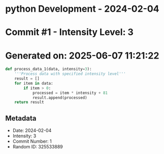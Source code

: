 ﻿# python Development - 2024-02-04
# Commit #1 - Intensity Level: 3
# Generated on: 2025-06-07 11:21:22
```python
def process_data_1(data, intensity=3):
    '''Process data with specified intensity level'''
    result = []
    for item in data:
        if item > 0:
            processed = item * intensity + 81
            result.append(processed)
    return result
```
## Metadata
- Date: 2024-02-04
- Intensity: 3
- Commit Number: 1
- Random ID: 325533889
